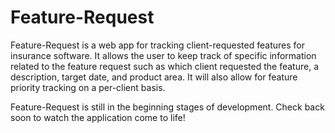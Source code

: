 # Feature-Request
Feature-Request is a web app for tracking client-requested features for insurance software. It allows the user to keep track of specific information related to the feature request such as which client requested the feature, a description, target date, and product area. It will also allow for feature priority tracking on a per-client basis.

Feature-Request is still in the beginning stages of development. Check back soon to watch the application come to life!
